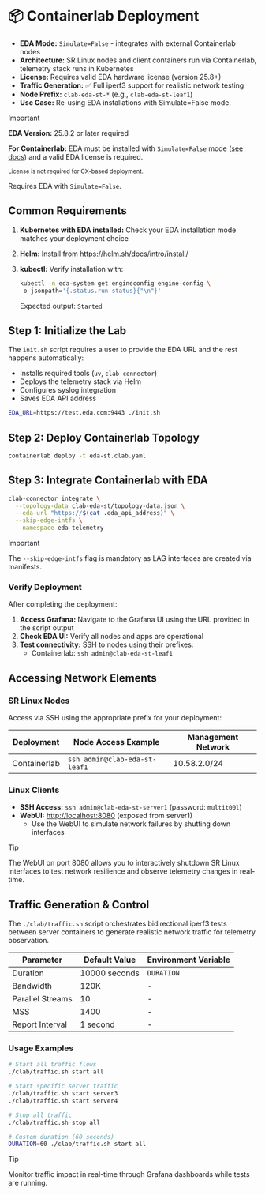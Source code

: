 # 📦 Containerlab Deployment

- **EDA Mode:** `Simulate=False` - integrates with external Containerlab nodes
- **Architecture:** SR Linux nodes and client containers run via Containerlab, telemetry stack runs in Kubernetes
- **License:** Requires valid EDA hardware license (version 25.8+)
- **Traffic Generation:** ✅ Full iperf3 support for realistic network testing
- **Node Prefix:** `clab-eda-st-*` (e.g., `clab-eda-st-leaf1`)
- **Use Case:** Re-using EDA installations with Simulate=False mode.

> [!IMPORTANT]
> **EDA Version:** 25.8.2 or later required
>
> **For Containerlab:** EDA must be installed with `Simulate=False` mode ([see docs][sim-false-doc]) and a valid EDA license is required.
>
> <small>License is not required for CX-based deployment.</small>

[sim-false-doc]: https://docs.eda.dev/user-guide/containerlab-integration/#installing-eda

Requires EDA with `Simulate=False`.

## Common Requirements

1. **Kubernetes with EDA installed:** Check your EDA installation mode matches your deployment choice
2. **Helm:** Install from <https://helm.sh/docs/intro/install/>
3. **kubectl:** Verify installation with:

    ```bash
    kubectl -n eda-system get engineconfig engine-config \
    -o jsonpath='{.status.run-status}{"\n"}'
    ```

    Expected output: `Started`

## Step 1: Initialize the Lab

The `init.sh` script requires a user to provide the EDA URL and the rest happens automatically:

- Installs required tools (`uv`, `clab-connector`)
- Deploys the telemetry stack via Helm
- Configures syslog integration
- Saves EDA API address

```bash
EDA_URL=https://test.eda.com:9443 ./init.sh
```

## Step 2: Deploy Containerlab Topology

```bash
containerlab deploy -t eda-st.clab.yaml
```


## Step 3: Integrate Containerlab with EDA

```bash
clab-connector integrate \
  --topology-data clab-eda-st/topology-data.json \
  --eda-url "https://$(cat .eda_api_address)" \
  --skip-edge-intfs \
  --namespace eda-telemetry
```

> [!IMPORTANT]
> The `--skip-edge-intfs` flag is mandatory as LAG interfaces are created via manifests.

### Verify Deployment

After completing the deployment:

1. **Access Grafana:** Navigate to the Grafana UI using the URL provided in the script output
2. **Check EDA UI:** Verify all nodes and apps are operational
3. **Test connectivity:** SSH to nodes using their prefixes:
   - Containerlab: `ssh admin@clab-eda-st-leaf1`

## Accessing Network Elements

### SR Linux Nodes

Access via SSH using the appropriate prefix for your deployment:

| Deployment | Node Access Example | Management Network |
|------------|-------------------|-------------------|
| Containerlab | `ssh admin@clab-eda-st-leaf1` | 10.58.2.0/24 |

### Linux Clients

- **SSH Access:** `ssh admin@clab-eda-st-server1` (password: `multit00l`)
- **WebUI:** <http://localhost:8080> (exposed from server1)
  - Use the WebUI to simulate network failures by shutting down interfaces

> [!TIP]
> The WebUI on port 8080 allows you to interactively shutdown SR Linux interfaces to test network resilience and observe telemetry changes in real-time.

## Traffic Generation & Control

The `./clab/traffic.sh` script orchestrates bidirectional iperf3 tests between server containers to generate realistic network traffic for telemetry observation.

| Parameter | Default Value | Environment Variable |
|-----------|--------------|---------------------|
| Duration | 10000 seconds | `DURATION` |
| Bandwidth | 120K | - |
| Parallel Streams | 10 | - |
| MSS | 1400 | - |
| Report Interval | 1 second | - |

### Usage Examples

```bash
# Start all traffic flows
./clab/traffic.sh start all

# Start specific server traffic
./clab/traffic.sh start server3
./clab/traffic.sh start server4

# Stop all traffic
./clab/traffic.sh stop all

# Custom duration (60 seconds)
DURATION=60 ./clab/traffic.sh start all
```

> [!TIP]
> Monitor traffic impact in real-time through Grafana dashboards while tests are running.
